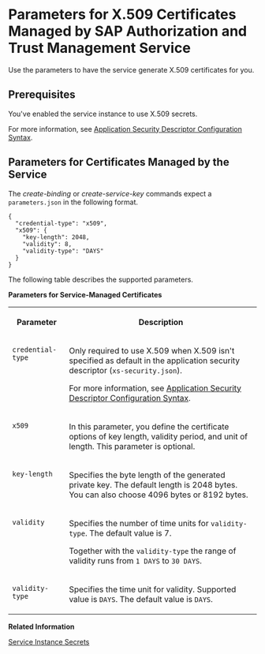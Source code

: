 <!-- loio436ed684eadc4045881e59bd1048d98d -->

# Parameters for X.509 Certificates Managed by SAP Authorization and Trust Management Service 

Use the parameters to have the service generate X.509 certificates for you.



<a name="loio436ed684eadc4045881e59bd1048d98d__section_cr1_hhs_hsb"/>

## Prerequisites

You've enabled the service instance to use X.509 secrets.

For more information, see [Application Security Descriptor Configuration Syntax](../30-development/application-security-descriptor-configuration-syntax-517895a.md).



<a name="loio436ed684eadc4045881e59bd1048d98d__section_sc5_23s_hsb"/>

## Parameters for Certificates Managed by the Service

The *create-binding* or *create-service-key* commands expect a `parameters.json` in the following format.

```
{
  "credential-type": "x509",
  "x509": {
    "key-length": 2048,
    "validity": 8,
    "validity-type": "DAYS"
  }
}
```

The following table describes the supported parameters.

**Parameters for Service-Managed Certificates**


<table>
<tr>
<th valign="top">

Parameter



</th>
<th valign="top">

Description



</th>
</tr>
<tr>
<td valign="top">

 `credential-type` 



</td>
<td valign="top">

Only required to use X.509 when X.509 isn't specified as default in the application security descriptor \(`xs-security.json`\).

For more information, see [Application Security Descriptor Configuration Syntax](../30-development/application-security-descriptor-configuration-syntax-517895a.md).



</td>
</tr>
<tr>
<td valign="top">

 `x509` 



</td>
<td valign="top">

In this parameter, you define the certificate options of key length, validity period, and unit of length. This parameter is optional.



</td>
</tr>
<tr>
<td valign="top">

 `key-length` 



</td>
<td valign="top">

Specifies the byte length of the generated private key. The default length is 2048 bytes. You can also choose 4096 bytes or 8192 bytes.



</td>
</tr>
<tr>
<td valign="top">

 `validity` 



</td>
<td valign="top">

Specifies the number of time units for `validity-type`. The default value is 7.

Together with the `validity-type` the range of validity runs from `1 DAYS` to `30 DAYS`.



</td>
</tr>
<tr>
<td valign="top">

 `validity-type` 



</td>
<td valign="top">

Specifies the time unit for validity. Supported value is `DAYS`. The default value is `DAYS`.



</td>
</tr>
</table>

**Related Information**  


[Service Instance Secrets](service-instance-secrets-5578ec4.md "When an application consumes a service instance of the SAP Authorization and Trust Management service (XSUAA), the application identifies itself to the service instance with a client ID and a secret. The client ID and secret are the credentials with which an application authenticates itself to the service instance.")

